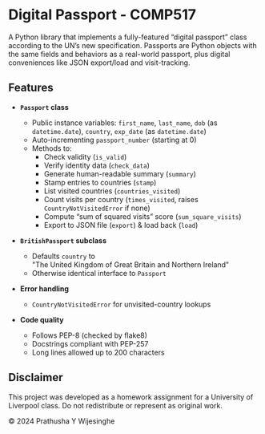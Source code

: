 # Digital Passport - COMP517

A Python library that implements a fully-featured “digital passport” class according to the UN’s new specification. Passports are Python objects with the same fields and behaviors as a real-world passport, plus digital conveniences like JSON export/load and visit-tracking.

## Features

- **`Passport` class**  
  - Public instance variables: `first_name`, `last_name`, `dob` (as `datetime.date`), `country`, `exp_date` (as `datetime.date`)  
  - Auto-incrementing `passport_number` (starting at 0)  
  - Methods to:
    - Check validity (`is_valid`)
    - Verify identity data (`check_data`)
    - Generate human-readable summary (`summary`)
    - Stamp entries to countries (`stamp`)
    - List visited countries (`countries_visited`)
    - Count visits per country (`times_visited`, raises `CountryNotVisitedError` if none)
    - Compute “sum of squared visits” score (`sum_square_visits`)
    - Export to JSON file (`export`) & load back (`load`)

- **`BritishPassport` subclass**  
  - Defaults `country` to  
    "The United Kingdom of Great Britain and Northern Ireland"  
  - Otherwise identical interface to `Passport`

- **Error handling**  
  - `CountryNotVisitedError` for unvisited-country lookups

- **Code quality**  
  - Follows PEP-8 (checked by flake8)  
  - Docstrings compliant with PEP-257  
  - Long lines allowed up to 200 characters  


## Disclaimer

This project was developed as a homework assignment for a University of Liverpool class. Do not redistribute or represent as original work.

© 2024 Prathusha Y Wijesinghe
